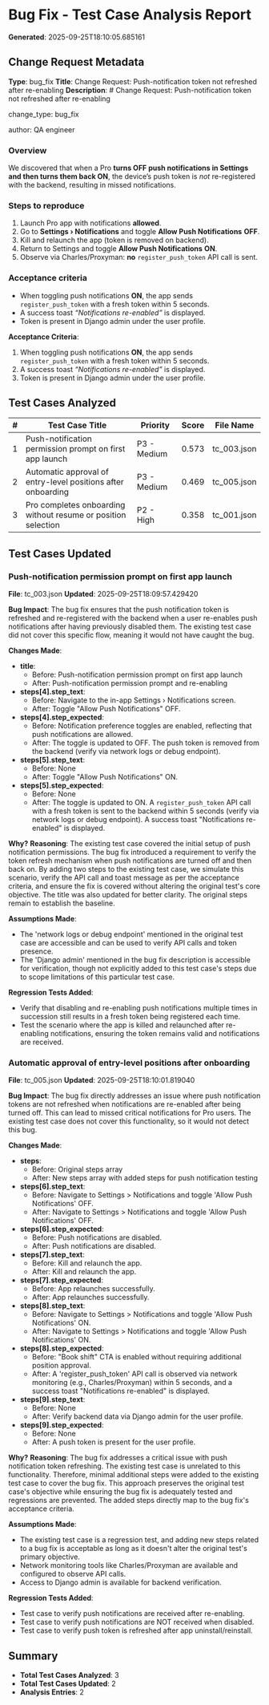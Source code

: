 # Bug Fix - Test Case Analysis Report

**Generated**: 2025-09-25T18:10:05.685161

## Change Request Metadata

**Type**: bug_fix
**Title**: Change Request: Push-notification token not refreshed after re-enabling
**Description**: # Change Request: Push-notification token not refreshed after re-enabling

change_type: bug_fix

author: QA engineer

### Overview
We discovered that when a Pro **turns OFF push notifications in Settings and then turns them back ON**, the device’s push token is *not* re-registered with the backend, resulting in missed notifications.

### Steps to reproduce
1. Launch Pro app with notifications **allowed**.  
2. Go to **Settings › Notifications** and toggle **Allow Push Notifications** **OFF**.  
3. Kill and relaunch the app (token is removed on backend).  
4. Return to Settings and toggle **Allow Push Notifications** **ON**.  
5. Observe via Charles/Proxyman: **no** `register_push_token` API call is sent.

### Acceptance criteria
- When toggling push notifications **ON**, the app sends `register_push_token` with a fresh token within 5 seconds.
- A success toast *“Notifications re-enabled”* is displayed.
- Token is present in Django admin under the user profile.

**Acceptance Criteria**:
1. When toggling push notifications **ON**, the app sends `register_push_token` with a fresh token within 5 seconds.
2. A success toast *“Notifications re-enabled”* is displayed.
3. Token is present in Django admin under the user profile.

## Test Cases Analyzed

| # | Test Case Title | Priority | Score | File Name |
|---|----------------|----------|-------|-----------|
| 1 | Push-notification permission prompt on first app launch | P3 - Medium | 0.573 | tc_003.json |
| 2 | Automatic approval of entry-level positions after onboarding | P3 - Medium | 0.469 | tc_005.json |
| 3 | Pro completes onboarding without resume or position selection | P2 - High | 0.358 | tc_001.json |

## Test Cases Updated

### Push-notification permission prompt on first app launch
**File**: tc_003.json
**Updated**: 2025-09-25T18:09:57.429420

**Bug Impact**: The bug fix ensures that the push notification token is refreshed and re-registered with the backend when a user re-enables push notifications after having previously disabled them. The existing test case did not cover this specific flow, meaning it would not have caught the bug.

**Changes Made**:
- **title**:
  - Before: Push-notification permission prompt on first app launch
  - After: Push-notification permission prompt and re-enabling
- **steps[4].step_text**:
  - Before: Navigate to the in-app Settings › Notifications screen.
  - After: Toggle "Allow Push Notifications" OFF.
- **steps[4].step_expected**:
  - Before: Notification preference toggles are enabled, reflecting that push notifications are allowed.
  - After: The toggle is updated to OFF. The push token is removed from the backend (verify via network logs or debug endpoint).
- **steps[5].step_text**:
  - Before: None
  - After: Toggle "Allow Push Notifications" ON.
- **steps[5].step_expected**:
  - Before: None
  - After: The toggle is updated to ON. A `register_push_token` API call with a fresh token is sent to the backend within 5 seconds (verify via network logs or debug endpoint). A success toast "Notifications re-enabled" is displayed.

**Why?**
**Reasoning**: The existing test case covered the initial setup of push notification permissions. The bug fix introduced a requirement to verify the token refresh mechanism when push notifications are turned off and then back on. By adding two steps to the existing test case, we simulate this scenario, verify the API call and toast message as per the acceptance criteria, and ensure the fix is covered without altering the original test's core objective. The title was also updated for better clarity. The original steps remain to establish the baseline.

**Assumptions Made**:
- The 'network logs or debug endpoint' mentioned in the original test case are accessible and can be used to verify API calls and token presence.
- The 'Django admin' mentioned in the bug fix description is accessible for verification, though not explicitly added to this test case's steps due to scope limitations of this particular test case.

**Regression Tests Added**:
- Verify that disabling and re-enabling push notifications multiple times in succession still results in a fresh token being registered each time.
- Test the scenario where the app is killed and relaunched after re-enabling notifications, ensuring the token remains valid and notifications are received.

### Automatic approval of entry-level positions after onboarding
**File**: tc_005.json
**Updated**: 2025-09-25T18:10:01.819040

**Bug Impact**: The bug fix directly addresses an issue where push notification tokens are not refreshed when notifications are re-enabled after being turned off. This can lead to missed critical notifications for Pro users. The existing test case does not cover this functionality, so it would not detect this bug.

**Changes Made**:
- **steps**:
  - Before: Original steps array
  - After: New steps array with added steps for push notification testing
- **steps[6].step_text**:
  - Before: Navigate to Settings > Notifications and toggle 'Allow Push Notifications' OFF.
  - After: Navigate to Settings > Notifications and toggle 'Allow Push Notifications' OFF.
- **steps[6].step_expected**:
  - Before: Push notifications are disabled.
  - After: Push notifications are disabled.
- **steps[7].step_text**:
  - Before: Kill and relaunch the app.
  - After: Kill and relaunch the app.
- **steps[7].step_expected**:
  - Before: App relaunches successfully.
  - After: App relaunches successfully.
- **steps[8].step_text**:
  - Before: Navigate to Settings > Notifications and toggle 'Allow Push Notifications' ON.
  - After: Navigate to Settings > Notifications and toggle 'Allow Push Notifications' ON.
- **steps[8].step_expected**:
  - Before: "Book shift" CTA is enabled without requiring additional position approval.
  - After: A 'register_push_token' API call is observed via network monitoring (e.g., Charles/Proxyman) within 5 seconds, and a success toast "Notifications re-enabled" is displayed.
- **steps[9].step_text**:
  - Before: None
  - After: Verify backend data via Django admin for the user profile.
- **steps[9].step_expected**:
  - Before: None
  - After: A push token is present for the user profile.

**Why?**
**Reasoning**: The bug fix addresses a critical issue with push notification token refreshing. The existing test case is unrelated to this functionality. Therefore, minimal additional steps were added to the existing test case to cover the bug fix. This approach preserves the original test case's objective while ensuring the bug fix is adequately tested and regressions are prevented. The added steps directly map to the bug fix's acceptance criteria.

**Assumptions Made**:
- The existing test case is a regression test, and adding new steps related to a bug fix is acceptable as long as it doesn't alter the original test's primary objective.
- Network monitoring tools like Charles/Proxyman are available and configured to observe API calls.
- Access to Django admin is available for backend verification.

**Regression Tests Added**:
- Test case to verify push notifications are received after re-enabling.
- Test case to verify push notifications are NOT received when disabled.
- Test case to verify push token is refreshed after app uninstall/reinstall.

## Summary

- **Total Test Cases Analyzed**: 3
- **Total Test Cases Updated**: 2
- **Analysis Entries**: 2
